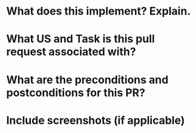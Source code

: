 # What does this implement? Explain.

# What US and Task is this pull request associated with?

# What are the preconditions and postconditions for this PR?

# Include screenshots (if applicable)
